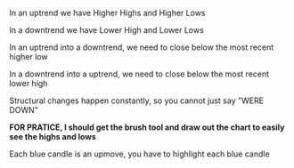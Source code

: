 In an uptrend we have Higher Highs and Higher Lows

In a downtrend we have Lower High and Lower Lows

In an uptrend into a downtrend, we need to close below the most recent higher low

In a downtrend into a uptrend, we need to close below the most recent lower high

Structural changes happen constantly, so you cannot just say "WERE DOWN"

**FOR PRATICE, I should get the brush tool and draw out the chart to easily see the highs and lows**

Each blue candle is an upmove, you have to highlight each blue candle 